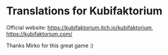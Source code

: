 # Translations for Kubifaktorium
Official website: https://kubifaktorium.itch.io/kubifaktorium, https://kubifaktorium.com/

Thanks Mirko for this great game :)
